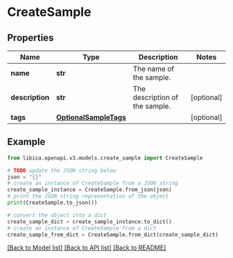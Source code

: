 # CreateSample


## Properties

Name | Type | Description | Notes
------------ | ------------- | ------------- | -------------
**name** | **str** | The name of the sample. | 
**description** | **str** | The description of the sample. | [optional] 
**tags** | [**OptionalSampleTags**](OptionalSampleTags.md) |  | [optional] 

## Example

```python
from libica.openapi.v3.models.create_sample import CreateSample

# TODO update the JSON string below
json = "{}"
# create an instance of CreateSample from a JSON string
create_sample_instance = CreateSample.from_json(json)
# print the JSON string representation of the object
print(CreateSample.to_json())

# convert the object into a dict
create_sample_dict = create_sample_instance.to_dict()
# create an instance of CreateSample from a dict
create_sample_from_dict = CreateSample.from_dict(create_sample_dict)
```
[[Back to Model list]](../README.md#documentation-for-models) [[Back to API list]](../README.md#documentation-for-api-endpoints) [[Back to README]](../README.md)


